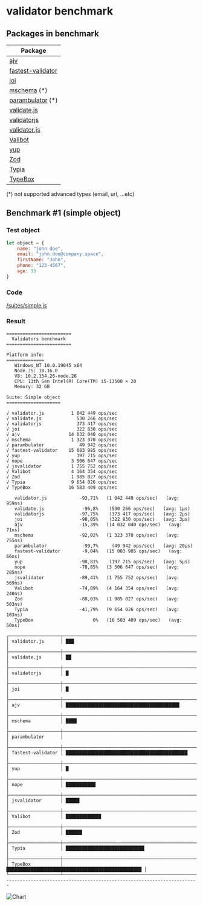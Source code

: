 # validator benchmark

## Packages in benchmark

| Package |
| ------- |
| [ajv](https://github.com/epoberezkin/ajv) |
| [fastest-validator](https://github.com/icebob/fastest-validator) |
| [joi](https://github.com/hapijs/joi) |
| [mschema](https://github.com/mschema/mschema) (*) |
| [parambulator](https://github.com/rjrodger/parambulator) (*) |
| [validate.js](https://github.com/ansman/validate.js) |
| [validatorjs](https://github.com/skaterdav85/validatorjs) |
| [validator.js](https://github.com/guillaumepotier/validator.js) |
| [Valibot](https://github.com/fabian-hiller/valibot) |
| [yup](https://github.com/jquense/yup) |
| [Zod](https://github.com/colinhacks/zod) |
| [Typia](https://github.com/samchon/typia) |
| [TypeBox](https://github.com/sinclairzx81/typebox) |

 (*) not supported advanced types (email, url, ...etc)

## Benchmark #1 (simple object)

### Test object
```js
let object = {
    name: "john doe",
    email: "john.doe@company.space",
    firstName: "John",
    phone: "123-4567",
    age: 33
}
```

### Code
[/suites/simple.js](https://github.com/icebob/validator-benchmark/blob/master/suites/simple.js)

### Result

```
========================
  Validators benchmark
========================

Platform info:
==============
   Windows_NT 10.0.19045 x64
   Node.JS: 18.16.0
   V8: 10.2.154.26-node.26
   CPU: 13th Gen Intel(R) Core(TM) i5-13500 × 20
   Memory: 32 GB

Suite: Simple object
====================

√ validator.js          1 042 449 ops/sec
√ validate.js             530 266 ops/sec
√ validatorjs             373 417 ops/sec
√ joi                     322 830 ops/sec
√ ajv                  14 032 040 ops/sec
√ mschema               1 323 370 ops/sec
√ parambulator             49 942 ops/sec
√ fastest-validator    15 083 985 ops/sec
√ yup                     197 715 ops/sec
√ nope                  3 506 647 ops/sec
√ jsvalidator           1 755 752 ops/sec
√ Valibot               4 164 354 ops/sec
√ Zod                   1 985 027 ops/sec
√ Typia                 9 654 026 ops/sec
√ TypeBox              16 583 409 ops/sec

   validator.js            -93,71%   (1 042 449 ops/sec)   (avg: 959ns)
   validate.js              -96,8%    (530 266 ops/sec)   (avg: 1μs)
   validatorjs             -97,75%    (373 417 ops/sec)   (avg: 2μs)
   joi                     -98,05%    (322 830 ops/sec)   (avg: 3μs)
   ajv                     -15,39%   (14 032 040 ops/sec)   (avg: 71ns)
   mschema                 -92,02%   (1 323 370 ops/sec)   (avg: 755ns)
   parambulator             -99,7%     (49 942 ops/sec)   (avg: 20μs)
   fastest-validator        -9,04%   (15 083 985 ops/sec)   (avg: 66ns)
   yup                     -98,81%    (197 715 ops/sec)   (avg: 5μs)
   nope                    -78,85%   (3 506 647 ops/sec)   (avg: 285ns)
   jsvalidator             -89,41%   (1 755 752 ops/sec)   (avg: 569ns)
   Valibot                 -74,89%   (4 164 354 ops/sec)   (avg: 240ns)
   Zod                     -88,03%   (1 985 027 ops/sec)   (avg: 503ns)
   Typia                   -41,79%   (9 654 026 ops/sec)   (avg: 103ns)
   TypeBox                      0%   (16 583 409 ops/sec)   (avg: 60ns)
                                                                               
┌───────────────────┬────────────────────────────────────────────────────┐
│ validator.js      │ ███                                                │
├───────────────────┼────────────────────────────────────────────────────┤
│ validate.js       │ ██                                                 │
├───────────────────┼────────────────────────────────────────────────────┤
│ validatorjs       │ █                                                  │
├───────────────────┼────────────────────────────────────────────────────┤
│ joi               │ █                                                  │
├───────────────────┼────────────────────────────────────────────────────┤
│ ajv               │ ██████████████████████████████████████████         │
├───────────────────┼────────────────────────────────────────────────────┤
│ mschema           │ ████                                               │
├───────────────────┼────────────────────────────────────────────────────┤
│ parambulator      │                                                    │
├───────────────────┼────────────────────────────────────────────────────┤
│ fastest-validator │ █████████████████████████████████████████████      │
├───────────────────┼────────────────────────────────────────────────────┤
│ yup               │ █                                                  │
├───────────────────┼────────────────────────────────────────────────────┤
│ nope              │ ███████████                                        │
├───────────────────┼────────────────────────────────────────────────────┤
│ jsvalidator       │ █████                                              │
├───────────────────┼────────────────────────────────────────────────────┤
│ Valibot           │ █████████████                                      │
├───────────────────┼────────────────────────────────────────────────────┤
│ Zod               │ ██████                                             │
├───────────────────┼────────────────────────────────────────────────────┤
│ Typia             │ █████████████████████████████                      │
├───────────────────┼────────────────────────────────────────────────────┤
│ TypeBox           │ ██████████████████████████████████████████████████ │
└───────────────────┴────────────────────────────────────────────────────┘
-----------------------------------------------------------------------

```

![Chart](https://image-charts.com/chart.js/2.8.0?bkg=white&c=%7B%22type%22%3A%22bar%22%2C%22data%22%3A%7B%22labels%22%3A%5B%22validator.js%22%2C%22validate.js%22%2C%22validatorjs%22%2C%22joi%22%2C%22ajv%22%2C%22mschema%22%2C%22parambulator%22%2C%22fastest-validator%22%2C%22yup%22%2C%22nope%22%2C%22jsvalidator%22%2C%22Valibot%22%2C%22Zod%22%2C%22Typia%22%2C%22TypeBox%22%5D%2C%22datasets%22%3A%5B%7B%22label%22%3A%22Dataset%201%22%2C%22backgroundColor%22%3A%22rgba%2854%2C%20162%2C%20235%2C%200.5%29%22%2C%22borderColor%22%3A%22rgb%2854%2C%20162%2C%20235%29%22%2C%22borderWidth%22%3A1%2C%22data%22%3A%5B1042449.1410525093%2C530266.1290130694%2C373417.0331221108%2C322829.57181244873%2C14032040.248611119%2C1323370.144769534%2C49941.663143282334%2C15083984.64160836%2C197714.89164774131%2C3506647.1994713047%2C1755752.4191094423%2C4164353.9145206804%2C1985026.9850479832%2C9654025.576236466%2C16583408.893709676%5D%7D%5D%7D%2C%22options%22%3A%7B%22responsive%22%3Afalse%2C%22legend%22%3A%7B%22display%22%3Afalse%2C%22position%22%3A%22top%22%7D%2C%22title%22%3A%7B%22display%22%3Atrue%2C%22text%22%3A%22Simple%20object%7C%28ops%2Fsec%29%22%7D%2C%22layout%22%3A%7B%22padding%22%3A20%7D%7D%7D)